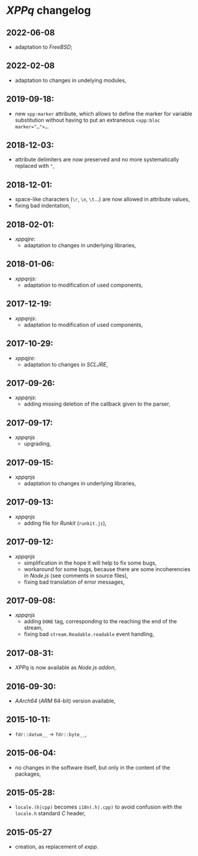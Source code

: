 # *XPPq* changelog

## 2022-06-08
- adaptation to *FreeBSD*;

## 2022-02-08
- adaptation to changes in undelying modules,

## 2019-09-18:
- new `xpp:marker` attribute, which allows to define the marker for variable substitution without having to put an extraneous `<xpp:bloc marker="…">…`.

## 2018-12-03:
- attribute delimiters are now preserved and no more systematically replaced with `"`,

## 2018-12-01:
- space-like characters (`\r`, `\n`, `\t`...) are now allowed in attribute values,
- fixing bad indentation,

## 2018-02-01:
- *xppqjre*:
  - adaptation to changes in underlying libraries,

## 2018-01-06:
- *xppqnjs*:
  - adaptation to modification of used components,

## 2017-12-19:
- *xppqnjs*:
  - adaptation to modification of used components,

## 2017-10-29:
- *xppqjre*:
  - adaptation to changes in *SCLJRE*,

## 2017-09-26:
- *xppqnjs*:
  - adding missing deletion of the callback given to the parser,

## 2017-09-17:
- *xppqnjs*
  - upgrading,

## 2017-09-15:
- *xppqnjs*
    - adaptation to changes in underlying libraries,

## 2017-09-13:
- *xppqnjs*
    - adding file for *Runkit* (`runkit.js`),

## 2017-09-12:
- *xppqnjs*
  - simplification in the hope it will help to fix some bugs,
  - workaround for some bugs, because there are some incoherencies in *Node.js* (see comments in source files),
  - fixing bad translation of error messages,

## 2017-09-08:
- *xppqnjs*
  - adding `DONE` tag, corresponding to the reaching the end of the stream,
  - fixing bad `stream.Readable.readable` event handling,

## 2017-08-31:
- *XPPq* is now available as *Node.js* *addon*,

## 2016-09-30:
- *AArch64* (*ARM* 64-bit) version available,

## 2015-10-11:
- `fdr::datum__` -> `fdr::byte__`,

## 2015-06-04:
- no changes in the software itself, but only in the content of the packages,

## 2015-05-28:
- `locale.(h|cpp)` becomes `i18n(.h|.cpp)` to avoid confusion with the `locale.h` standard *C* header,

## 2015-05-27
- creation, as replacement of *expp*.
